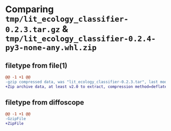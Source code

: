 # Comparing `tmp/lit_ecology_classifier-0.2.3.tar.gz` & `tmp/lit_ecology_classifier-0.2.4-py3-none-any.whl.zip`

## filetype from file(1)

```diff
@@ -1 +1 @@
-gzip compressed data, was "lit_ecology_classifier-0.2.3.tar", last modified: Wed May 29 13:29:29 2024, max compression
+Zip archive data, at least v2.0 to extract, compression method=deflate
```

## filetype from diffoscope

```diff
@@ -1 +1 @@
-GzipFile
+ZipFile
```

